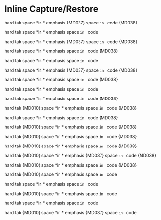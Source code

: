 # Inline Capture/Restore

hard	tab
space *in * emphasis {MD037}
space `in ` code {MD038}

<!-- markdownlint-disable -->
hard	tab
space *in * emphasis
space `in ` code
<!-- markdownlint-restore -->

hard	tab
space *in * emphasis {MD037}
space `in ` code {MD038}

<!-- markdownlint-disable no-space-in-emphasis -->

hard	tab
space *in * emphasis
space `in ` code {MD038}

<!-- markdownlint-disable -->
hard	tab
space *in * emphasis
space `in ` code
<!-- markdownlint-restore -->

hard	tab
space *in * emphasis {MD037}
space `in ` code {MD038}

<!-- markdownlint-disable no-space-in-emphasis -->

hard	tab
space *in * emphasis
space `in ` code {MD038}

<!-- markdownlint-capture -->
<!-- markdownlint-disable -->
hard	tab
space *in * emphasis
space `in ` code
<!-- markdownlint-restore -->

hard	tab
space *in * emphasis
space `in ` code {MD038}

<!-- markdownlint-enable no-hard-tabs -->

hard	tab {MD010}
space *in * emphasis
space `in ` code {MD038}

<!-- markdownlint-restore -->

hard	tab
space *in * emphasis
space `in ` code {MD038}

<!-- markdownlint-enable no-hard-tabs -->

hard	tab {MD010}
space *in * emphasis
space `in ` code {MD038}

<!-- markdownlint-capture -->

hard	tab {MD010}
space *in * emphasis
space `in ` code {MD038}

<!-- markdownlint-restore -->

hard	tab {MD010}
space *in * emphasis
space `in ` code {MD038}

<!-- markdownlint-enable -->

hard	tab {MD010}
space *in * emphasis {MD037}
space `in ` code {MD038}

<!-- markdownlint-restore -->

hard	tab {MD010}
space *in * emphasis
space `in ` code {MD038}

<!-- markdownlint-disable no-space-in-code -->

hard	tab {MD010}
space *in * emphasis
space `in ` code

<!-- markdownlint-capture --><!-- markdownlint-disable -->
hard	tab
space *in * emphasis
space `in ` code
<!-- markdownlint-restore -->

hard	tab {MD010}
space *in * emphasis
space `in ` code

<!-- markdownlint-disable no-hard-tabs -->

hard	tab
space *in * emphasis
space `in ` code

<!-- markdownlint-restore --> <!-- markdownlint-enable no-space-in-emphasis -->

hard	tab {MD010}
space *in * emphasis {MD037}
space `in ` code

<!-- markdownlint-configure-file {
  "no-hard-tabs": false
} -->
